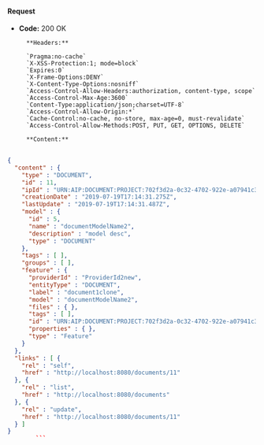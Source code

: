 #### Request

* **Code:** 200 OK

        **Headers:**

        `Pragma:no-cache`
        `X-XSS-Protection:1; mode=block`
        `Expires:0`
        `X-Frame-Options:DENY`
        `X-Content-Type-Options:nosniff`
        `Access-Control-Allow-Headers:authorization, content-type, scope`
        `Access-Control-Max-Age:3600`
        `Content-Type:application/json;charset=UTF-8`
        `Access-Control-Allow-Origin:*`
        `Cache-Control:no-cache, no-store, max-age=0, must-revalidate`
        `Access-Control-Allow-Methods:POST, PUT, GET, OPTIONS, DELETE`

        **Content:**

```json
    
{
  "content" : {
    "type" : "DOCUMENT",
    "id" : 11,
    "ipId" : "URN:AIP:DOCUMENT:PROJECT:702f3d2a-0c32-4702-922e-a07941c3da83:V1",
    "creationDate" : "2019-07-19T17:14:31.275Z",
    "lastUpdate" : "2019-07-19T17:14:31.487Z",
    "model" : {
      "id" : 5,
      "name" : "documentModelName2",
      "description" : "model desc",
      "type" : "DOCUMENT"
    },
    "tags" : [ ],
    "groups" : [ ],
    "feature" : {
      "providerId" : "ProviderId2new",
      "entityType" : "DOCUMENT",
      "label" : "document1clone",
      "model" : "documentModelName2",
      "files" : { },
      "tags" : [ ],
      "id" : "URN:AIP:DOCUMENT:PROJECT:702f3d2a-0c32-4702-922e-a07941c3da83:V1",
      "properties" : { },
      "type" : "Feature"
    }
  },
  "links" : [ {
    "rel" : "self",
    "href" : "http://localhost:8080/documents/11"
  }, {
    "rel" : "list",
    "href" : "http://localhost:8080/documents"
  }, {
    "rel" : "update",
    "href" : "http://localhost:8080/documents/11"
  } ]
}
        ```
